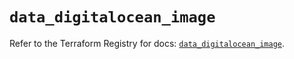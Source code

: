 # `data_digitalocean_image`

Refer to the Terraform Registry for docs: [`data_digitalocean_image`](https://registry.terraform.io/providers/digitalocean/digitalocean/2.58.0/docs/data-sources/image).

